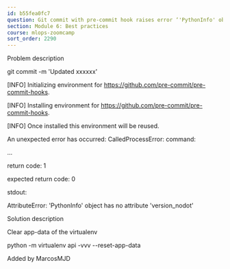 ```yaml
---
id: b55fea0fc7
question: Git commit with pre-commit hook raises error ‘'PythonInfo' object has no attribute 'version_nodot'
section: Module 6: Best practices
course: mlops-zoomcamp
sort_order: 2290
---
```


Problem description

git commit -m 'Updated xxxxxx'

[INFO] Initializing environment for https://github.com/pre-commit/pre-commit-hooks.

[INFO] Installing environment for https://github.com/pre-commit/pre-commit-hooks.

[INFO] Once installed this environment will be reused.

An unexpected error has occurred: CalledProcessError: command:

…

return code: 1

expected return code: 0

stdout:

AttributeError: 'PythonInfo' object has no attribute 'version_nodot'

Solution description

Clear app-data of the virtualenv

python -m virtualenv api -vvv --reset-app-data

Added by MarcosMJD

